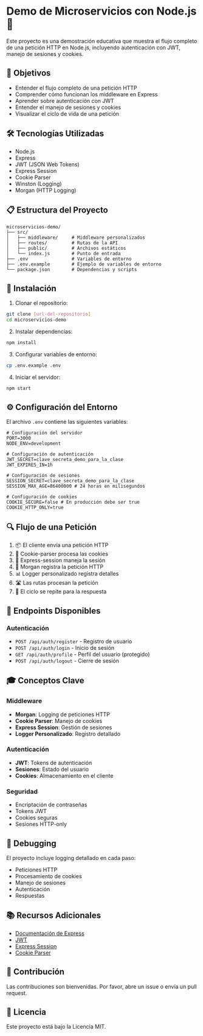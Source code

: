 # Demo de Microservicios con Node.js 🚀

Este proyecto es una demostración educativa que muestra el flujo completo de una petición HTTP en Node.js, incluyendo autenticación con JWT, manejo de sesiones y cookies.

## 🎯 Objetivos

- Entender el flujo completo de una petición HTTP
- Comprender cómo funcionan los middleware en Express
- Aprender sobre autenticación con JWT
- Entender el manejo de sesiones y cookies
- Visualizar el ciclo de vida de una petición

## 🛠️ Tecnologías Utilizadas

- Node.js
- Express
- JWT (JSON Web Tokens)
- Express Session
- Cookie Parser
- Winston (Logging)
- Morgan (HTTP Logging)

## 📋 Estructura del Proyecto

```
microservicios-demo/
├── src/
│   ├── middleware/     # Middleware personalizados
│   ├── routes/         # Rutas de la API
│   ├── public/         # Archivos estáticos
│   └── index.js        # Punto de entrada
├── .env                # Variables de entorno
├── .env.example        # Ejemplo de variables de entorno
└── package.json        # Dependencias y scripts
```

## 🚀 Instalación

1. Clonar el repositorio:

```bash
git clone [url-del-repositorio]
cd microservicios-demo
```

2. Instalar dependencias:

```bash
npm install
```

3. Configurar variables de entorno:

```bash
cp .env.example .env
```

4. Iniciar el servidor:

```bash
npm start
```

## ⚙️ Configuración del Entorno

El archivo `.env` contiene las siguientes variables:

```env
# Configuración del servidor
PORT=3000
NODE_ENV=development

# Configuración de autenticación
JWT_SECRET=clave_secreta_demo_para_la_clase
JWT_EXPIRES_IN=1h

# Configuración de sesiones
SESSION_SECRET=clave_secreta_demo_para_la_clase
SESSION_MAX_AGE=86400000 # 24 horas en milisegundos

# Configuración de cookies
COOKIE_SECURE=false # En producción debe ser true
COOKIE_HTTP_ONLY=true
```

## 🔍 Flujo de una Petición

1. 📦 El cliente envía una petición HTTP
2. 🍪 Cookie-parser procesa las cookies
3. 🔐 Express-session maneja la sesión
4. 📝 Morgan registra la petición HTTP
5. 📊 Logger personalizado registra detalles
6. 🛣️ Las rutas procesan la petición
7. 🔄 El ciclo se repite para la respuesta

## 📝 Endpoints Disponibles

### Autenticación

- `POST /api/auth/register` - Registro de usuario
- `POST /api/auth/login` - Inicio de sesión
- `GET /api/auth/profile` - Perfil del usuario (protegido)
- `POST /api/auth/logout` - Cierre de sesión

## 🎓 Conceptos Clave

### Middleware

- **Morgan**: Logging de peticiones HTTP
- **Cookie Parser**: Manejo de cookies
- **Express Session**: Gestión de sesiones
- **Logger Personalizado**: Registro detallado

### Autenticación

- **JWT**: Tokens de autenticación
- **Sesiones**: Estado del usuario
- **Cookies**: Almacenamiento en el cliente

### Seguridad

- Encriptación de contraseñas
- Tokens JWT
- Cookies seguras
- Sesiones HTTP-only

## 🐛 Debugging

El proyecto incluye logging detallado en cada paso:

- Peticiones HTTP
- Procesamiento de cookies
- Manejo de sesiones
- Autenticación
- Respuestas

## 📚 Recursos Adicionales

- [Documentación de Express](https://expressjs.com/)
- [JWT](https://jwt.io/)
- [Express Session](https://github.com/expressjs/session)
- [Cookie Parser](https://github.com/expressjs/cookie-parser)

## 🤝 Contribución

Las contribuciones son bienvenidas. Por favor, abre un issue o envía un pull request.

## 📄 Licencia

Este proyecto está bajo la Licencia MIT.
